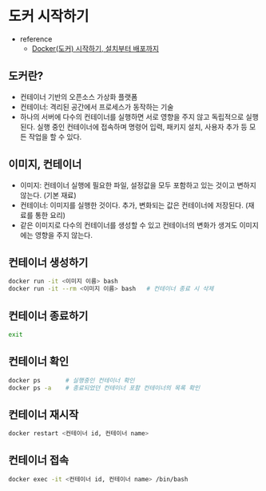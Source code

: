 # 도커 시작하기

- reference
  - [Docker(도커) 시작하기, 설치부터 배포까지](https://zinirun.github.io/2020/08/15/how-to-use-docker/)

## 도커란?

- 컨테이너 기반의 오픈소스 가상화 플랫폼
- 컨테이너: 격리된 공간에서 프로세스가 동작하는 기술
- 하나의 서버에 다수의 컨테이너를 실행하면 서로 영향을 주지 않고 독립적으로 실행된다. 실행 중인 컨테이너에 접속하며 명령어 입력, 패키지 설치, 사용자 추가 등 모든 작업을 할 수 있다.

## 이미지, 컨테이너

- 이미지: 컨테이너 실행에 필요한 파일, 설정값을 모두 포함하고 있는 것이고 변하지 않는다. (기본 재료)
- 컨테이너: 이미지를 실행한 것이다. 추가, 변화되는 값은 컨테이너에 저장된다. (재료를 통한 요리)
- 같은 이미지로 다수의 컨테이너를 생성할 수 있고 컨테이너의 변화가 생겨도 이미지에는 영향을 주지 않는다.

## 컨테이너 생성하기

```bash
docker run -it <이미지 이름> bash
docker run -it --rm <이미지 이름> bash 	# 컨테이너 종료 시 삭제
```

## 컨테이너 종료하기

```bash
exit
```

## 컨테이너 확인

```bash
docker ps		# 실행중인 컨테이너 확인
docker ps -a	# 종료되었던 컨테이너 포함 컨테이너의 목록 확인
```

## 컨테이너 재시작

```bash
docker restart <컨테이너 id, 컨테이너 name>
```

## 컨테이너 접속

```bash
docker exec -it <컨테이너 id, 컨테이너 name> /bin/bash
```